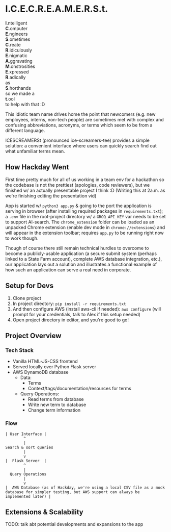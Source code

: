 # I.C.E.C.R.E.A.M.E.R.S.t.

**I**.ntelligent<br>
**C**.omputer<br>
**E**.ngineers<br>
**S**.ometimes<br>
**C**.reate<br>
**R**.idiculously<br>
**E**.nigmatic<br>
**A**.ggravating<br>
**M**.onstrosities<br>
**E**.xpressed<br>
**R**.adically<br>
as<br>
**S**.horthands<br>
so we made a<br>
**t**.ool<br>
to help with that :D

This idiotic team name drives home the point that 
newcomers (e.g. new employees, interns, non-tech people) 
are sometimes met with complex and confusing
abbreviations, acronyms, or terms which seem to be from
a different language.

ICESCREAMERSt (pronounced ice-screamers-tee) provides a simple solution: a convenient interface 
where users can quickly search find out what
unfamiliar terms mean.

## How Hackday Went
First time pretty much for all of us working in a team env for a hackathon so the codebase is not the prettiest
(apologies, code reviewers), but we finished w/ an actually presentable project I think :D
(Writing this at 2a.m. as we're finishing editing the presentation vid)

App is started w/ `python3 app.py` & going to the port the application is serving in browser (after installing required packages in `requirements.txt`);
a `.env` file in the root-project directory w/ a `GROQ_API_KEY` var needs to be set to support AI-search.
The `chrome_extension` folder can be loaded as an unpacked Chrome extension (enable dev mode in `chrome://extensions`)
and will appear in the extension toolbar; requires `app.py` to be running right now to work though.

Though of course there still remain technical hurdles to overcome to become a publicly-usable application
(a secure submit system (perhaps linked to a State Farm account), complete AWS database integration, etc.),
our application lays out a solution and illustrates a functional example of how such an application can serve a real need in corporate.


## Setup for Devs

1. Clone project
2. In project directory: `pip install -r requirements.txt`
3. And then configure AWS (install aws-cli if needed): `aws configure` (will prompt for your credentials, talk to Alex if this setup needed)
4. Open project directory in editor, and you're good to go!

## Project Overview

### Tech Stack
- Vanilla HTML-JS-CSS frontend 
- Served locally over Python Flask server
- AWS DynamoDB database
  - Data:
    - Terms
    - Context/tags/documentation/resources for terms
  - Query Operations:
    - Read terms from database
    - Write new term to database
    - Change term information

### Flow

```
| User Interface |
        ^
        |
Search & sort queries
        |
        v
|  Flask Server  |
        ^
        |
  Query Operations
        |
        v
|  AWS Database (as of Hackday, we're using a local CSV file as a mock database for simpler testing, but AWS support can always be implemented later) |

```

## Extensions & Scalability

TODO: talk abt potential developments and expansions to the app 
